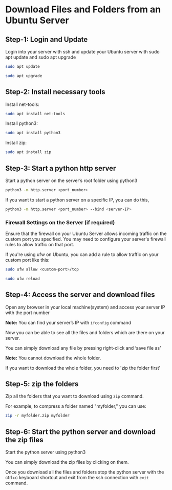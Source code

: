 # **Download Files and Folders from an Ubuntu Server** 

## **Step-1: Login and Update** 

Login into your server with ssh and update your Ubuntu server with sudo apt update and sudo apt upgrade
```bash
sudo apt update
```
```bash
sudo apt upgrade
```

## **Step-2: Install necessary tools** 

Install net-tools: 
```bash
sudo apt install net-tools
```

Install python3: 
```bash
sudo apt install python3 
```

Install zip: 
```bash
sudo apt install zip 
```

## **Step-3: Start a python http server** 

Start a python server on the server’s root folder using python3 
```bash
python3 -m http.server <port_number> 
```

If you want to start a python server on a specific IP, you can do this,
```bash
python3 -m http.server <port_number> --bind <server-IP>
```
### Firewall Settings on the Server (if required)

Ensure that the firewall on your Ubuntu Server allows incoming traffic on the custom port you specified. 
You may need to configure your server's firewall rules to allow traffic on that port.

If you're using ufw on Ubuntu, you can add a rule to allow traffic on your custom port like this:
```bash
sudo ufw allow <custom-port>/tcp
```
```bash
sudo ufw reload
```

## **Step-4: Access the server and download files** 

Open any browser in your local machine(system) and access your server IP with the port number 

**Note:** You can find your server’s IP with `ifconfig` command 

Now you can be able to see all the files and folders which are there on your server. 

You can simply download any file by pressing right-click and ‘save file as’ 

**Note:** You cannot download the whole folder.  

If you want to download the whole folder, you need to 'zip the folder first' 

## **Step-5: zip the folders** 

Zip all the folders that you want to download using `zip` command.

For example, to compress a folder named "myfolder," you can use: 
```bash
zip -r myfolder.zip myfolder 
```

## **Step-6: Start the python server and download the zip files** 

Start the python server using python3 

You can simply download the zip files by clicking on them. 

Once you download all the files and folders stop the python server with the ctrl+c keyboard shortcut and exit from the ssh connection with `exit` command.
